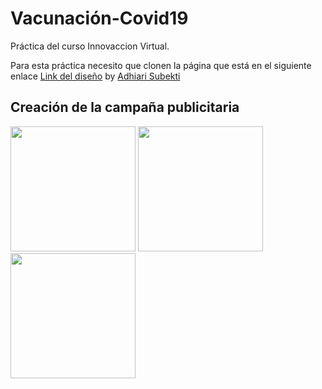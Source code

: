 # Vacunación-Covid19

Práctica del curso Innovaccion Virtual.

Para esta práctica necesito que clonen la página que está en el siguiente enlace [Link del diseño](./landingVacunaci%C3%B3n.png) by [Adhiari Subekti](https://dribbble.com/Adhiari_is)

## Creación de la campaña publicitaria

<img src="./assets/img/campaña1.png" width="200">
<img src="./assets/img/campaña2.png" width="200">
<img src="./assets/img/campaña3.png" width="200">
